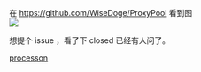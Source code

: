 在 https://github.com/WiseDoge/ProxyPool 看到图  
![](https://github.com/WiseDoge/ProxyPool/blob/master/docs/4.png?raw=true)

想提个 issue ，看了下 closed 已经有人问了。

[processon](https://www.processon.com/)